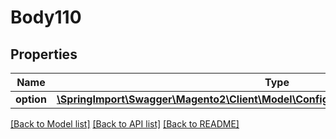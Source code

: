 # Body110

## Properties
Name | Type | Description | Notes
------------ | ------------- | ------------- | -------------
**option** | [**\SpringImport\Swagger\Magento2\Client\Model\ConfigurableProductDataOptionInterface**](ConfigurableProductDataOptionInterface.md) |  | 

[[Back to Model list]](../README.md#documentation-for-models) [[Back to API list]](../README.md#documentation-for-api-endpoints) [[Back to README]](../README.md)


